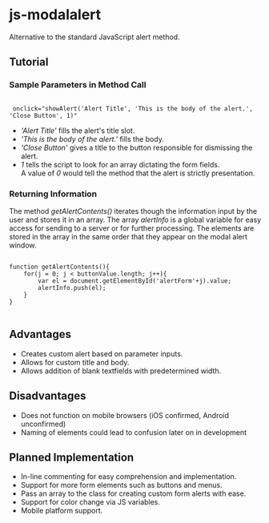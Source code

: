 <h1>js-modalalert</h1>
Alternative to the standard JavaScript alert method.
<h2>Tutorial</h2>
<h3>Sample Parameters in Method Call</h3>
<code>
 onclick="showAlert('Alert Title', 'This is the body of the alert.', 'Close Button', 1)"
</code>
<ul>
<li><em>'Alert Title'</em> fills the alert's title slot.</li>
<li><em>'This is the body of the alert.'</em> fills the body.</li>
<li><em>'Close Button'</em> gives a title to the button responsible for dismissing the alert.</li>
<li><em>1</em> tells the script to look for an array dictating the form fields.<br />
A value of <em>0</em> would tell the method that the alert is strictly presentation.</li>
</ul>
<h3>Returning Information</h3>
The method <em>getAlertContents()</em> iterates though the information input by the user and stores it in an array. The array <em>alertInfo</em> is a global variable for easy access for sending to a server or for further processing. The elements are stored in the array in the same order that they appear on the modal alert window.
<pre>
<code>
function getAlertContents(){
    for(j = 0; j &lt; buttonValue.length; j++){
        var el = document.getElementById('alertForm'+j).value;
        alertInfo.push(el);
    }
}
</code>
</pre>
<h2>Advantages</h2>
<ul>
<li>Creates custom alert based on parameter inputs.</li>
<li>Allows for custom title and body.</li>
<li>Allows addition of blank textfields with predetermined width.</li>
</ul>
<h2>Disadvantages</h2>
<ul>
<li>Does not function on mobile browsers (iOS confirmed, Android unconfirmed)</li>
<li>Naming of elements could lead to confusion later on in development</li>
</ul>
<h2>Planned Implementation</h2>
<ul>
<li>In-line commenting for easy comprehension and implementation.</li>
<li>Support for more form elements such as buttons and menus.</li>
<li>Pass an array to the class for creating custom form alerts with ease.</li>
<li>Support for color change via JS variables.</li>
<li>Mobile platform support.</li>
</ul>
